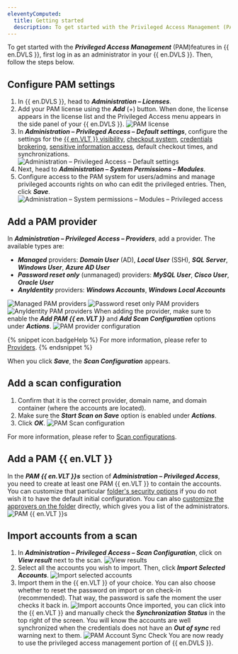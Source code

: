 ```yaml
---
eleventyComputed:
  title: Getting started
  description: To get started with the Privileged Access Management (PAM) features of {{ en.DVLS }}, first log in as an administrator in your {{ en.DVLS }}.
---
```

To get started with the ***Privileged Access Management*** (PAM)features in {{ en.DVLS }}, first log in as an administrator in your {{ en.DVLS }}. Then, follow the steps below.

## Configure PAM settings

1. In {{ en.DVLS }}, head to ***Administration – Licenses***.
1. Add your PAM license using the ***Add*** (+) button. When done, the license appears in the license list and the Privileged Access menu appears in the side panel of your {{ en.DVLS }}.
![PAM license](https://cdnweb.devolutions.net/docs/docs_en_server_ServerOp2104.png)
1. In ***Administration – Privileged Access – Default settings***, configure the settings for the [{{ en.VLT }} visibility](/server/web-interface/vault-access/), [checkout system](/server/privileged-access-management/checkout-process/), [credentials brokering](/server/privileged-access-management/view-sensitive-data-account-brokering/), [sensitive information access](/server/privileged-access-management/view-sensitive-data-account-brokering/), default checkout times, and synchronizations.
![Administration – Privileged Access – Default settings](https://cdnweb.devolutions.net/docs/docs_en_server_ServerOp2105.png)
1. Next, head to ***Administration – System Permissions – Modules***.
1. Configure access to the PAM system for users/admins and manage privileged accounts rights on who can edit the privileged entries. Then, click ***Save***.
![Administration – System permissions – Modules – Privileged access](https://cdnweb.devolutions.net/docs/docs_en_server_ServerOp2106.png)

## Add a PAM provider

In ***Administration – Privileged Access – Providers***, add a provider. The available types are:
* ***Managed*** providers: ***Domain User*** (AD), ***Local User*** (SSH), ***SQL Server***, ***Windows User***, ***Azure AD User***
* ***Password reset only*** (unmanaged) providers: ***MySQL User***, ***Cisco User***, ***Oracle User***
* ***AnyIdentity*** providers: ***Windows Accounts***, ***Windows Local Accounts***

![Managed PAM providers](https://cdnweb.devolutions.net/docs/docs_en_server_ServerOp2107.png)
![Password reset only PAM providers](https://cdnweb.devolutions.net/docs/docs_en_server_ServerOp2108.png)
![AnyIdentity PAM providers](https://cdnweb.devolutions.net/docs/docs_en_server_ServerOp2109.png)
When adding the provider, make sure to enable the ***Add PAM {{ en.VLT }}*** and ***Add Scan Configuration*** options under ***Actions***.
![PAM provider configuration](https://cdnweb.devolutions.net/docs/docs_en_server_ServerOp2110.png)

{% snippet icon.badgeHelp %}
For more information, please refer to [Providers](/server/privileged-access-management/providers/).
{% endsnippet %}

When you click ***Save***, the ***Scan Configuration*** appears.

## Add a scan configuration

1. Confirm that it is the correct provider, domain name, and domain container (where the accounts are located).
1. Make sure the ***Start Scan on Save*** option is enabled under ***Actions***.
1. Click ***OK***.
![PAM Scan configuration](https://cdnweb.devolutions.net/docs/docs_en_server_ServerOp2111.png)

For more information, please refer to [Scan configurations](/server/privileged-access-management/scan-configurations/).

## Add a PAM {{ en.VLT }}

In the ***PAM {{ en.VLT }}s*** section of ***Administration – Privileged Access***, you need to create at least one PAM {{ en.VLT }} to contain the accounts. You can customize that particular [folder's security options](/server/privileged-access-management/accounts/) if you do not wish it to have the default initial configuration. You can also [customize the approvers on the folder](/server/privileged-access-management/accounts/) directly, which gives you a list of the administrators.
![PAM {{ en.VLT }}s](https://cdnweb.devolutions.net/docs/docs_en_server_ServerOp2112.png)

## Import accounts from a scan

1. In ***Administration – Privileged Access – Scan Configuration***, click on ***View result*** next to the scan.
![View results](https://cdnweb.devolutions.net/docs/docs_en_server_ServerOp2113.png)
1. Select all the accounts you wish to import. Then, click ***Import Selected Accounts***.
![Import selected accounts](https://cdnweb.devolutions.net/docs/docs_en_server_ServerOp2114.png)
1. Import them in the {{ en.VLT }} of your choice. You can also choose whether to reset the password on import or on check-in (recommended). That way, the password is safe the moment the user checks it back in.
![Import accounts](https://cdnweb.devolutions.net/docs/docs_en_server_ServerOp2115.png)
Once imported, you can click into the {{ en.VLT }} and manually check the ***Synchronization Status*** in the top right of the screen. You will know the accounts are well synchronized when the credentials does not have an ***Out of sync*** red warning next to them.
![PAM Account Sync Check](https://cdnweb.devolutions.net/docs/docs_en_server_ServerOp2116.png)
You are now ready to use the privileged access management portion of {{ en.DVLS }}.
